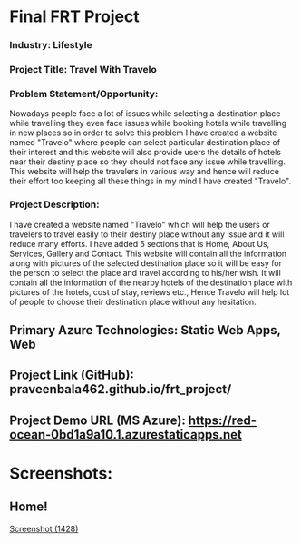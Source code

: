 # Final FRT Project
### Industry: Lifestyle
### Project Title: Travel With Travelo
### Problem Statement/Opportunity:
 <p>   Nowadays people face a lot of issues while selecting a destination place while travelling they even face issues while booking hotels while travelling in new places so in order to solve this problem I have created a website named "Travelo" where people can select particular destination place of their interest and this website will also provide users the details of hotels near their destiny place so they should not face any issue while travelling. This website will help the travelers in various way and hence will reduce their effort too keeping all these things in my mind I have created "Travelo".</p>

### Project Description:
 <p>   I have created a website named "Travelo" which will help the users or travelers to travel easily to their destiny place without any issue and it will reduce many efforts. I have added 5 sections that is Home, About Us, Services, Gallery and Contact. This website will contain all the information along with pictures of the selected destination place so it will be easy for the person to select the place and travel according to his/her wish. It will contain all the information of the nearby hotels of the destination place with pictures of the hotels, cost of stay, reviews etc., Hence Travelo will help lot of people to choose their destination place without any hesitation.</p>
 
## Primary Azure Technologies: Static Web Apps, Web
## Project Link (GitHub): praveenbala462.github.io/frt_project/
## Project Demo URL (MS Azure): https://red-ocean-0bd1a9a10.1.azurestaticapps.net
# Screenshots:
## Home!
[Screenshot (1428)](https://user-images.githubusercontent.com/111436706/188508742-f2109aee-cf6d-49ca-a4ee-a93d700d6986.png)
